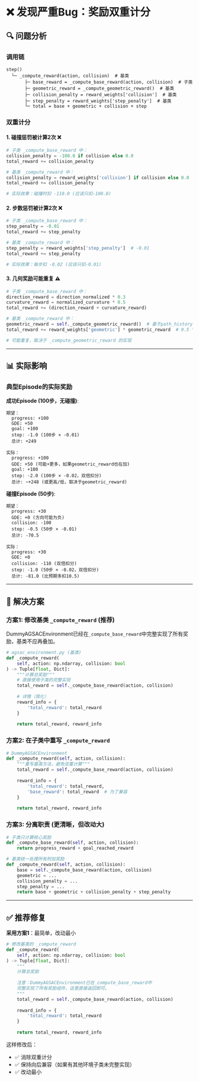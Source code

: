 # ❌ 发现严重Bug：奖励双重计分

## 🔍 问题分析

### **调用链**
```
step() 
  └─ _compute_reward(action, collision)  # 基类
       ├─ base_reward = _compute_base_reward(action, collision)  # 子类
       ├─ geometric_reward = _compute_geometric_reward()  # 基类
       ├─ collision_penalty = reward_weights['collision']  # 基类
       ├─ step_penalty = reward_weights['step_penalty']  # 基类
       └─ total = base + geometric + collision + step
```

### **双重计分**

#### **1. 碰撞惩罚被计算2次** ❌
```python
# 子类 _compute_base_reward 中：
collision_penalty = -100.0 if collision else 0.0
total_reward += collision_penalty

# 基类 _compute_reward 中：
collision_penalty = reward_weights['collision'] if collision else 0.0  # -10.0
total_reward += collision_penalty

# 实际效果：碰撞时扣 -110.0 (应该只扣-100.0)
```

#### **2. 步数惩罚被计算2次** ❌
```python
# 子类 _compute_base_reward 中：
step_penalty = -0.01
total_reward += step_penalty

# 基类 _compute_reward 中：
step_penalty = reward_weights['step_penalty']  # -0.01
total_reward += step_penalty

# 实际效果：每步扣 -0.02 (应该只扣-0.01)
```

#### **3. 几何奖励可能重复** ⚠️
```python
# 子类 _compute_base_reward 中：
direction_reward = direction_normalized * 0.3
curvature_reward = normalized_curvature * 0.5
total_reward += (direction_reward + curvature_reward)

# 基类 _compute_reward 中：
geometric_reward = self._compute_geometric_reward()  # 基于path_history
total_reward += reward_weights['geometric'] * geometric_reward  # 0.5 * ?

# 可能重复，取决于 _compute_geometric_reward 的实现
```

---

## 📊 实际影响

### **典型Episode的实际奖励**

**成功Episode (100步，无碰撞)**:
```
期望：
  progress: +100
  GDE: +50
  goal: +100
  step: -1.0 (100步 × -0.01)
  总计: +249

实际：
  progress: +100
  GDE: +50 (可能+更多，如果geometric_reward也在加)
  goal: +100
  step: -2.0 (100步 × -0.02，双倍扣分)
  总计: ~+248 (或更高/低，取决于geometric_reward)
```

**碰撞Episode (50步)**:
```
期望：
  progress: +30
  GDE: +0 (方向可能为负)
  collision: -100
  step: -0.5 (50步 × -0.01)
  总计: -70.5

实际：
  progress: +30
  GDE: +0
  collision: -110 (双倍扣分)
  step: -1.0 (50步 × -0.02，双倍扣分)
  总计: -81.0 (比预期多扣10.5)
```

---

## 🔧 解决方案

### **方案1: 修改基类 `_compute_reward`** (推荐)

DummyAGSACEnvironment已经在`_compute_base_reward`中完整实现了所有奖励，基类不应再叠加。

```python
# agsac_environment.py (基类)
def _compute_reward(
    self, action: np.ndarray, collision: bool
) -> Tuple[float, Dict]:
    """计算总奖励"""
    # 直接使用子类的完整实现
    total_reward = self._compute_base_reward(action, collision)
    
    # 详情（简化）
    reward_info = {
        'total_reward': total_reward
    }
    
    return total_reward, reward_info
```

### **方案2: 在子类中重写 `_compute_reward`**

```python
# DummyAGSACEnvironment
def _compute_reward(self, action, collision):
    """重写基类方法，避免双重计算"""
    total_reward = self._compute_base_reward(action, collision)
    
    reward_info = {
        'total_reward': total_reward,
        'base_reward': total_reward  # 为了兼容
    }
    
    return total_reward, reward_info
```

### **方案3: 分离职责** (更清晰，但改动大)

```python
# 子类只计算核心奖励
def _compute_base_reward(self, action, collision):
    return progress_reward + goal_reached_reward

# 基类统一处理所有附加奖励
def _compute_reward(self, action, collision):
    base = self._compute_base_reward(action, collision)
    geometric = ...
    collision_penalty = ...
    step_penalty = ...
    return base + geometric + collision_penalty + step_penalty
```

---

## ✅ 推荐修复

**采用方案1**：最简单，改动最小

```python
# 修改基类的 _compute_reward
def _compute_reward(
    self, action: np.ndarray, collision: bool
) -> Tuple[float, Dict]:
    """
    计算总奖励
    
    注意：DummyAGSACEnvironment已在_compute_base_reward中
    完整实现了所有奖励组件，这里直接返回即可。
    """
    total_reward = self._compute_base_reward(action, collision)
    
    reward_info = {
        'total_reward': total_reward
    }
    
    return total_reward, reward_info
```

这样修改后：
- ✅ 消除双重计分
- ✅ 保持向后兼容（如果有其他环境子类未完整实现）
- ✅ 改动最小

